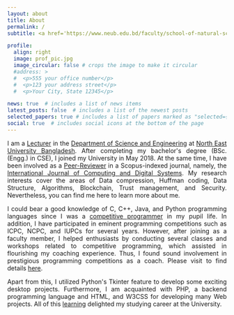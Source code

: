 ```yaml
---
layout: about
title: About
permalink: /
subtitle: <a href='https://www.neub.edu.bd/faculty/school-of-natural-sciences/department-of-computer-science-and-engineering/518-pranta-sarker'>Lecturer</a>, <a href='https://www.neub.edu.bd/'> North East University Bangladesh</a>, Sylhet, Bangladesh.

profile:
  align: right
  image: prof_pic.jpg
  image_circular: false # crops the image to make it circular
  #address: >
  #  <p>555 your office number</p>
  #  <p>123 your address street</p>
  #  <p>Your City, State 12345</p>

news: true  # includes a list of news items
latest_posts: false  # includes a list of the newest posts
selected_papers: true # includes a list of papers marked as "selected={true}"
social: true  # includes social icons at the bottom of the page
---
```


<p style="text-align: justify">
I am a <a href='https://www.neub.edu.bd/faculty/school-of-natural-sciences/department-of-computer-science-and-engineering/518-pranta-sarker'>Lecturer</a> in the <a href='https://www.neub.edu.bd/academic/school-of-natural-sciences/department-of-computer-science-and-engineering'>Department of Science and Engineering</a> at <a href='https://www.neub.edu.bd/'>North East University Bangladesh</a>. After completing my bachelor's degree (BSc. (Engg.) in CSE), I joined my University in May 2018. At the same time, I have been involved as a <a href='https://edas.info/showSelf.php?c=26939'>Peer-Reviewer</a> in a Scopus-indexed journal, namely, the <a href='https://journal.uob.edu.bh/handle/123456789/12?id=about'>International Journal of Computing and Digital Systems</a>. My research interests cover the areas of Data compression, Huffman coding, Data Structure, Algorithms, Blockchain, Trust management, and Security. Nevertheless, you can find me here to learn more about me.
</p>

<p style="text-align: justify">
I could bear a good knowledge of C, C++, Java, and Python programming languages since I was a <a href='https://www.stopstalk.com/user/profile/prantacse14'>competitive programmer</a> in my pupil life. In addition, I have participated in eminent programming competitions such as ICPC, NCPC, and IUPCs for several years. However, after joining as a faculty member, I helped enthusiasts by conducting several classes and workshops related to competitive programming, which assisted in flourishing my coaching experience. Thus, I found sound involvement in prestigious programming competitions as a coach. Please visit to find details <a href='https://psarkerbd.github.io/cv/'>here</a>.
</p>

<p style="text-align: justify">
Apart from this, I utilized Python's Tkinter feature to develop some exciting desktop projects. Furthermore, I am acquainted with PHP, a backend programming language and HTML, and W3CSS for developing many Web projects. All of this <a href='https://psarkerbd.github.io/repositories/'>learning</a> delighted my studying career at the University.
</p>
